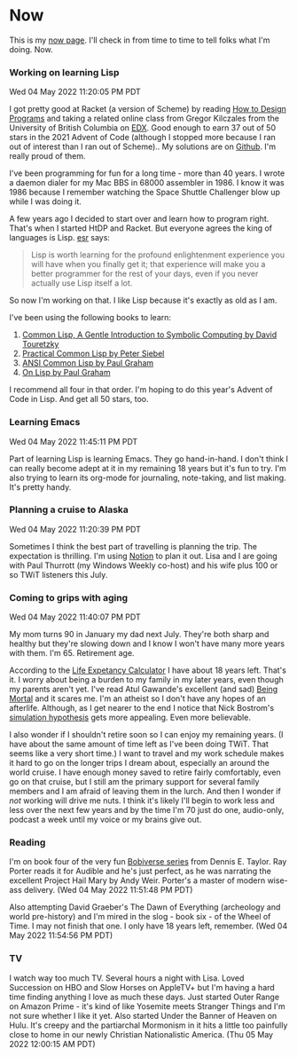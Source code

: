 # Now


This is my [now page](https://nownownow.com/about). I'll check in from time to time to tell folks what I'm doing. Now.
<!--more-->

### Working on learning Lisp 
Wed 04 May 2022 11:20:05 PM PDT

  I got pretty good at Racket (a version of  Scheme) by reading [How to Design Programs](https://htdp.org) and taking a related online class from Gregor Kilczales from the University of British Columbia on [EDX](https://learning.edx.org/course/course-v1:UBCx+HtC1x+2T2017/home). Good enough to earn 37 out of 50 stars in the 2021 Advent of Code (although I stopped more because I ran out of interest than I ran out of Scheme).. My solutions are on [Github](https://github.com/leolaporte/AOC/tree/main/AOC21). I'm really proud of them.
  
  I've been programming for fun for a long time - more than 40 years. I wrote a daemon dialer for my Mac BBS in 68000 assembler in 1986. I know it was 1986 because I remember watching the Space Shuttle Challenger blow up while I was doing it. 
  
  A few years ago I decided to start over and learn how to program right. That's when I started HtDP and Racket. But everyone agrees the king of languages is Lisp. [esr](https://en.wikiquote.org/wiki/Eric_S._Raymond) says:
  
  >Lisp is worth learning for the profound enlightenment experience you will have when you finally get it; that experience will make you a better programmer for the rest of your days, even if you never actually use Lisp itself a lot.

So now I'm working on that. I like Lisp because it's exactly as old as I am. 
  
  I've been using the following books to learn:
  
  1. [Common Lisp, A Gentle Introduction to Symbolic Computing by David Touretzky](https://www.cs.cmu.edu/~dst/LispBook/)
  3. [Practical Common Lisp by Peter Siebel](https://gigamonkeys.com/book/)  
  2. [ANSI Common Lisp by Paul Graham](http://www.paulgraham.com/acl.html)
  2. [On Lisp by Paul Graham](http://www.paulgraham.com/onlisp.html)
  
  I recommend all four in that order. I'm hoping to do this year's Advent of Code in Lisp. And get all 50 stars, too. 

### Learning Emacs 
Wed 04 May 2022 11:45:11 PM PDT

Part of learning Lisp is learning Emacs. They go hand-in-hand. I don't think I can really become adept at it in my remaining 18 years but it's fun to try. I'm also trying to learn its org-mode for journaling, note-taking, and list making. It's pretty handy. 

### Planning a cruise to Alaska 
Wed 04 May 2022 11:20:39 PM PDT

  Sometimes I think the best part of travelling is planning the trip. The expectation is thrilling. I'm using [Notion](https://notion.so) to plan it out. Lisa and I are going with Paul Thurrott (my Windows Weekly co-host) and his wife plus 100 or so TWiT listeners this July.

### Coming to grips with aging 
Wed 04 May 2022 11:40:07 PM PDT

   My mom turns 90 in January my dad next July. They're both sharp and healthy but they're slowing down and I know I won't have many more years with them. I'm 65. Retirement age.  
   
   According to the [Life Expetancy Calculator](https://www.livingto100.com/calculator/age) I have about 18 years left. That's it. I worry about being a burden to my family in my later years, even though my parents aren't yet. I've read Atul Gawande's excellent (and sad) [Being Mortal](http://atulgawande.com/book/being-mortal/) and it scares me. I'm an atheist so I don't have any hopes of an afterlife. Although, as I get nearer to the end I notice that Nick Bostrom's [simulation hypothesis](https://en.wikipedia.org/wiki/Simulation_hypothesis) gets more appealing. Even more believable. 
   
   I also wonder if I shouldn't retire soon so I can enjoy my remaining years. (I have about the same amount of time left as I've been doing TWiT. That seems like a very short time.) I want to travel and my work schedule makes it hard to go on the longer trips I dream about, especially an around the world cruise. I have enough money saved to retire fairly comfortably, even go on that cruise, but I still am the primary support for several family members and I am afraid of leaving them in the lurch. And then I wonder if *not* working will drive me nuts. I think it's likely I'll begin to work less and less over the next few years and by the time I'm 70 just do one, audio-only, podcast a week until my voice or my brains give out.

### Reading 

I'm on book four of the very fun [Bobiverse series](https://www.audible.com/series/Bobiverse-Audiobooks/B01M1RDL6W) from Dennis E. Taylor. Ray Porter reads it for Audible and he's just perfect, as he was narrating the excellent Project Hail Mary by Andy Weir. Porter's a master of modern wise-ass delivery. (Wed 04 May 2022 11:51:48 PM PDT)

Also attempting David Graeber's The Dawn of Everything (archeology and world pre-history) and I'm mired in the slog - book six - of the Wheel of Time. I may not finish that one. I only have 18 years left, remember. (Wed 04 May 2022 11:54:56 PM PDT)

### TV

I watch way too much TV. Several hours a night with Lisa. Loved Succession on HBO and Slow Horses on AppleTV+ but I'm having a hard time finding anything I love as much these days. Just started Outer Range on Amazon Prime - it's kind of like Yosemite meets Stranger Things and I'm not sure whether I like it yet. Also started Under the Banner of Heaven on Hulu. It's creepy and the partiarchal Mormonism in it hits a little too painfully close to home in our newly Christian Nationalistic America. (Thu 05 May 2022 12:00:15 AM PDT)

